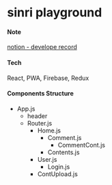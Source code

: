 # sinri playground

#### Note

[notion - develope record ](https://sinri0809.notion.site/43ac9c53db97487abb486f10f98828d1?v=c334e7e821934a5d9986006298eac4f4)

#### Tech

React, PWA, Firebase, Redux

#### Components Structure

- App.js
  - header
  - Router.js
    - Home.js
      - Comment.js
        - CommentCont.js
      - Contents.js
    - User.js
      - Login.js
    - ContUpload.js
